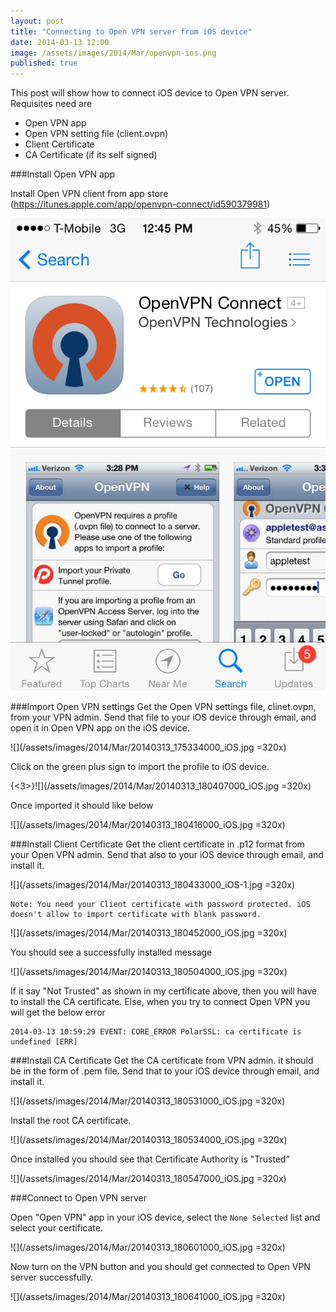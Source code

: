 ```yaml
---
layout: post
title: "Connecting to Open VPN server from iOS device"
date: 2014-03-13 12:00
image: /assets/images/2014/Mar/openvpn-ios.png
published: true
---
```

This post will show how to connect iOS device to Open VPN server. Requisites need are

* Open VPN app
* Open VPN setting file (client.ovpn)
* Client Certificate
* CA Certificate (if its self signed)

<!--more-->


###Install Open VPN app

Install Open VPN client from app store (https://itunes.apple.com/app/openvpn-connect/id590379981)

![](/assets/images/2014/Mar/20140313_174551000_iOS.jpg)


###Import Open VPN settings
Get the Open VPN settings file, clinet.ovpn, from your VPN admin. Send that file to your iOS device through email, and open it in Open VPN app on the iOS device.

![](/assets/images/2014/Mar/20140313_175334000_iOS.jpg =320x)

Click on the green plus sign to import the profile to iOS device.

{<3>}![](/assets/images/2014/Mar/20140313_180407000_iOS.jpg =320x)

Once imported it should like below

![](/assets/images/2014/Mar/20140313_180416000_iOS.jpg =320x)

###Install Client Certificate
Get the client certificate in .p12 format from your Open VPN admin. Send that also to your iOS device through email, and install it.

![](/assets/images/2014/Mar/20140313_180433000_iOS-1.jpg =320x)

	Note: You need your Client certificate with password protected. iOS doesn't allow to import certificate with blank password.
    
![](/assets/images/2014/Mar/20140313_180452000_iOS.jpg =320x)

You should see a successfully installed message

![](/assets/images/2014/Mar/20140313_180504000_iOS.jpg =320x)

If it say "Not Trusted" as shown in my certificate above, then you will have to install the CA certificate. Else, when you try to connect Open VPN you will get the below error

	2014-03-13 10:59:29 EVENT: CORE_ERROR PolarSSL: ca certificate is undefined [ERR]

###Install CA Certificate
Get the CA certificate from VPN admin. it should be in the form of .pem file. Send that to your iOS device through email, and install it.

![](/assets/images/2014/Mar/20140313_180531000_iOS.jpg =320x)

Install the root CA certificate. 

![](/assets/images/2014/Mar/20140313_180534000_iOS.jpg =320x)

Once installed you should see that Certificate Authority is "Trusted"

![](/assets/images/2014/Mar/20140313_180547000_iOS.jpg =320x)

###Connect to Open VPN server

Open "Open VPN" app in your iOS device, select the `None Selected` list and select your certificate.

![](/assets/images/2014/Mar/20140313_180601000_iOS.jpg =320x)

Now turn on the VPN button and you should get connected to Open VPN server successfully.

![](/assets/images/2014/Mar/20140313_180641000_iOS.jpg =320x)
